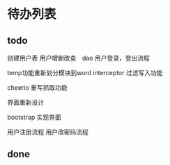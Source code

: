 # 待办列表

## todo
创建用户表
用户增删改查　dao
用户登录，登出流程

temp功能重新划分模块到word
interceptor 过滤写入功能

cheerio 重写抓取功能

界面重新设计

bootstrap 实现界面

用户注册流程
用户改密码流程
## done

